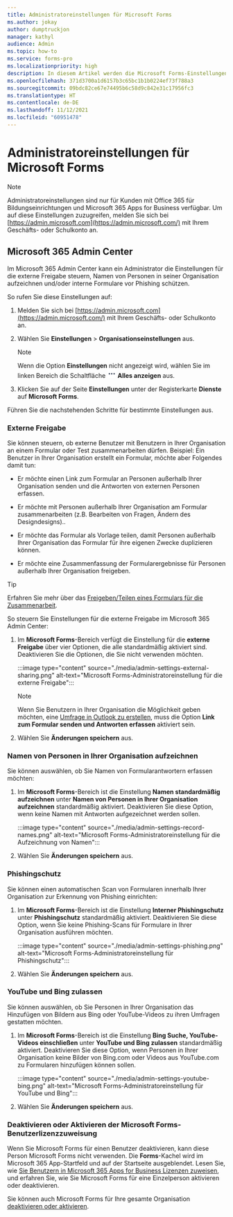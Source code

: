```yaml
---
title: Administratoreinstellungen für Microsoft Forms
ms.author: jokay
author: dumptruckjon
manager: kathyl
audience: Admin
ms.topic: how-to
ms.service: forms-pro
ms.localizationpriority: high
description: In diesem Artikel werden die Microsoft Forms-Einstellungen für Microsoft 365 Administratoren behandelt.
ms.openlocfilehash: 371d3700a1d6157b3c65bc1b1b0224ef73f788a3
ms.sourcegitcommit: 09bdc82ce67e74495b6c58d9c842e31c17956fc3
ms.translationtype: HT
ms.contentlocale: de-DE
ms.lasthandoff: 11/12/2021
ms.locfileid: "60951478"
---
```

# <a name="administrator-settings-for-microsoft-forms"></a>Administratoreinstellungen für Microsoft Forms

> [!Note]
> Administratoreinstellungen sind nur für Kunden mit Office 365 für Bildungseinrichtungen und Microsoft 365 Apps for Business verfügbar. Um auf diese Einstellungen zuzugreifen, melden Sie sich bei [https://admin.microsoft.com](https://admin.microsoft.com/) mit Ihrem Geschäfts- oder Schulkonto an.

## <a name="microsoft-365-admin-center"></a>Microsoft 365 Admin Center

Im Microsoft 365 Admin Center kann ein Administrator die Einstellungen für die externe Freigabe steuern, Namen von Personen in seiner Organisation aufzeichnen und/oder interne Formulare vor Phishing schützen.

So rufen Sie diese Einstellungen auf:

1.  Melden Sie sich bei [https://admin.microsoft.com](https://admin.microsoft.com/) mit Ihrem Geschäfts- oder Schulkonto an.

2.  Wählen Sie **Einstellungen** \> **Organisationseinstellungen** aus.

    >[!Note]
    > Wenn die Option **Einstellungen** nicht angezeigt wird, wählen Sie im linken Bereich die Schaltfläche ![Weitere Optionen](./media/image2.png) **Alles anzeigen** aus.
 
3.  Klicken Sie auf der Seite **Einstellungen** unter der Registerkarte **Dienste** auf **Microsoft Forms**.

Führen Sie die nachstehenden Schritte für bestimmte Einstellungen aus.

### <a name="external-sharing"></a>Externe Freigabe

Sie können steuern, ob externe Benutzer mit Benutzern in Ihrer Organisation an einem Formular oder Test zusammenarbeiten dürfen. Beispiel: Ein Benutzer in Ihrer Organisation erstellt ein Formular, möchte aber Folgendes damit tun:

  - Er möchte einen Link zum Formular an Personen außerhalb Ihrer Organisation senden und die Antworten von externen Personen erfassen.

  - Er möchte mit Personen außerhalb Ihrer Organisation am Formular zusammenarbeiten (z.B. Bearbeiten von Fragen, Ändern des Designdesigns)..

  - Er möchte das Formular als Vorlage teilen, damit Personen außerhalb Ihrer Organisation das Formular für ihre eigenen Zwecke duplizieren können.

  - Er möchte eine Zusammenfassung der Formularergebnisse für Personen außerhalb Ihrer Organisation freigeben.

>[!Tip]
>Erfahren Sie mehr über das [Freigeben/Teilen eines Formulars für die Zusammenarbeit](https://support.microsoft.com/office/share-a-form-or-quiz-to-collaborate-d5bb5cf0-8401-4c15-bb8c-8e108cd7e69b).

So steuern Sie Einstellungen für die externe Freigabe im Microsoft 365 Admin Center:

1.  Im **Microsoft Forms**-Bereich verfügt die Einstellung für die **externe Freigabe** über vier Optionen, die alle standardmäßig aktiviert sind. Deaktivieren Sie die Optionen, die Sie nicht verwenden möchten.

    :::image type="content" source="./media/admin-settings-external-sharing.png" alt-text="Microsoft Forms-Administratoreinstellung für die externe Freigabe":::

     >[!Note]
     >Wenn Sie Benutzern in Ihrer Organisation die Möglichkeit geben möchten, eine [Umfrage in Outlook zu erstellen](https://support.microsoft.com/office/create-a-poll-in-outlook-46893563-ab12-4bd0-aff7-26f5a488fea0), muss die Option **Link zum Formular senden und Antworten erfassen** aktiviert sein.

2.  Wählen Sie **Änderungen speichern** aus.

### <a name="record-names-of-people-in-your-org"></a>Namen von Personen in Ihrer Organisation aufzeichnen

Sie können auswählen, ob Sie Namen von Formularantwortern erfassen möchten:

1.  Im **Microsoft Forms**-Bereich ist die Einstellung **Namen standardmäßig aufzeichnen** unter **Namen von Personen in Ihrer Organisation aufzeichnen** standardmäßig aktiviert. Deaktivieren Sie diese Option, wenn keine Namen mit Antworten aufgezeichnet werden sollen.

    :::image type="content" source="./media/admin-settings-record-names.png" alt-text="Microsoft Forms-Administratoreinstellung für die Aufzeichnung von Namen":::

1.  Wählen Sie **Änderungen speichern** aus.

### <a name="phishing-protection"></a>Phishingschutz

Sie können einen automatischen Scan von Formularen innerhalb Ihrer Organisation zur Erkennung von Phishing einrichten:

1.  Im **Microsoft Forms**-Bereich ist die Einstellung **Interner Phishingschutz** unter **Phishingschutz** standardmäßig aktiviert. Deaktivieren Sie diese Option, wenn Sie keine Phishing-Scans für Formulare in Ihrer Organisation ausführen möchten.

    :::image type="content" source="./media/admin-settings-phishing.png" alt-text="Microsoft Forms-Administratoreinstellung für Phishingschutz":::

2.  Wählen Sie **Änderungen speichern** aus.

### <a name="allow-youtube-and-bing"></a>YouTube und Bing zulassen

Sie können auswählen, ob Sie Personen in Ihrer Organisation das Hinzufügen von Bildern aus Bing oder YouTube-Videos zu ihren Umfragen gestatten möchten.

1.  Im **Microsoft Forms**-Bereich ist die Einstellung **Bing Suche, YouTube-Videos einschließen** unter **YouTube und Bing zulassen** standardmäßig aktiviert. Deaktivieren Sie diese Option, wenn Personen in Ihrer Organisation keine Bilder von Bing.com oder Videos aus YouTube.com zu Formularen hinzufügen können sollen.

    :::image type="content" source="./media/admin-settings-youtube-bing.png" alt-text="Microsoft Forms-Administratoreinstellung für YouTube und Bing":::

2.  Wählen Sie **Änderungen speichern** aus.

### <a name="turn-off-or-turn-on-microsoft-forms-user-license-assignment"></a>Deaktivieren oder Aktivieren der Microsoft Forms-Benutzerlizenzzuweisung

Wenn Sie Microsoft Forms für einen Benutzer deaktivieren, kann diese Person Microsoft Forms nicht verwenden. Die **Forms**-Kachel wird im Microsoft 365 App-Startfeld und auf der Startseite ausgeblendet. Lesen Sie, wie [Sie Benutzern in Microsoft 365 Apps for Business Lizenzen zuweisen](https://support.microsoft.com/topic/997596b5-4173-4627-b915-36abac6786dc), und erfahren Sie, wie Sie Microsoft Forms für eine Einzelperson aktivieren oder deaktivieren.

Sie können auch Microsoft Forms für Ihre gesamte Organisation [deaktivieren oder aktivieren](turn-off-turn-on-microsoft-forms.md).
